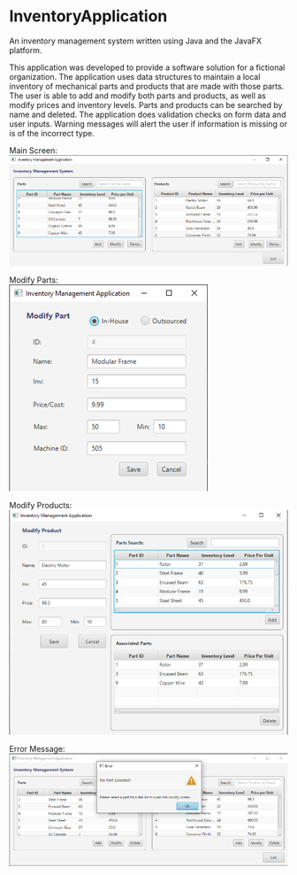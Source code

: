 # InventoryApplication
An inventory management system written using Java and the JavaFX platform.

  This application was developed to provide a software solution for a fictional organization. The application uses data structures to maintain a local inventory of mechanical parts and products that are made with those parts. The user is able to add and modify both parts and products, as well as modify prices and inventory levels. Parts and products can be searched by name and deleted. The application does validation checks on form data and user inputs. Warning messages will alert the user if information is missing or is of the incorrect type.
  
  Main Screen: <br>
  <img
  src="InventoryScreenshots/MainScreen.png"
  alt="Validation Check"
  style="text-align:center;">
  
  Modify Parts: <br>
  <img
  src="InventoryScreenshots/ModifyPart.png"
  alt="Validation Check"
  style="text-align:center;">
  
  Modify Products: <br>
  <img
  src="InventoryScreenshots/ModifyProduct.png"
  alt="Validation Check"
  style="text-align:center;">
  
  Error Message: <br>
  <img
  src="InventoryScreenshots/ErrorMessage.png"
  alt="Validation Check"
  style="text-align:center;">
